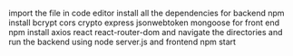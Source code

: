 import the file in code editor
install all the dependencies for backend npm install bcrypt cors crypto express jsonwebtoken mongoose
for front end  npm install axios react react-router-dom 
and navigate the directories and run the backend using node server.js
and frontend npm start
